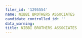 ```yaml
---
filer_id: '1295554'
name: NIBBI BROTHERS ASSOCIATES
candidate_controlled_id: ''
data_warning: 
title: NIBBI BROTHERS ASSOCIATES
---
```

